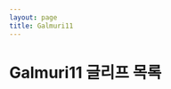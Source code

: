 ```yaml
---
layout: page
title: Galmuri11
---
```


<link rel="stylesheet" href="./style.css">

# Galmuri11 글리프 목록

<div id="glyphs"></div>

<script src="./bdf.js"></script>
